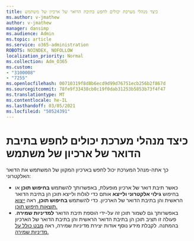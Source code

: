 ```yaml
---
title: כיצד מנהלי מערכת יכולים לחפש בתיבת הדואר של ארכיון של משתמש
ms.author: v-jmathew
author: v-jmathew
manager: dansimp
ms.audience: Admin
ms.topic: article
ms.service: o365-administration
ROBOTS: NOINDEX, NOFOLLOW
localization_priority: Normal
ms.collection: Adm_O365
ms.custom:
- "3100008"
- "7255"
ms.openlocfilehash: 00710319f8d8b6ecd9d99d76751ecb256b2f867d
ms.sourcegitcommit: 78fe9f33438cb0c19f0dab31253b5853b73f4f47
ms.translationtype: MT
ms.contentlocale: he-IL
ms.lasthandoff: 03/05/2021
ms.locfileid: "50524391"
---
```

# <a name="how-admins-can-search-a-users-archive-mailbox"></a>כיצד מנהלי מערכת יכולים לחפש בתיבת הדואר של ארכיון של משתמש

כך אתה-מנהל המערכת יכול לחפש בארכיון המקוון של המשתמש את הדואר האלקטרוני:

* כאשר תיבת דואר של ארכיון מופעלת, באפשרותך להשתמש **בחיפוש תוכן** או בחיפוש **גילוי אלקטרוני ולייצא** אותם כדי לגלות ולייצא תוכן הן בתיבת הדואר הראשית והן בתיבת הדואר של הארכיון. כדי להשתמש **בחיפוש תוכן**, ראה [ייצוא תוצאות חיפוש תוכן.](https://docs.microsoft.com/office365/securitycompliance/export-search-results)
* באפשרותך גם לשמור תוכן זה על-ידי הוספת תיבת הדואר **למדיניות שמירה**. פעולה זו תציב תוכן הן בתיבת הדואר הראשית והן בתיבת הדואר של הארכיון בהמתנה. לקבלת מידע נוסף אודות יצירת מדיניות שמירה, ראה [מבט כולל על מדיניות שמירה.](https://docs.microsoft.com/office365/securitycompliance/retention-policies)
